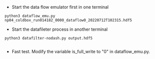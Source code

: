 * Start the data flow emulator first in one terminal

```
python3 dataflow_emu.py np04_coldbox_run014182_0000_dataflow0_20220712T102315.hdf5

```
* Start the datafileter process in another terminal

```
python3 datafilter-nodash.py output.hdf5
 
```

* Fast test. Modify the variable is_full_write to "0" in dataflow_emu.py.
